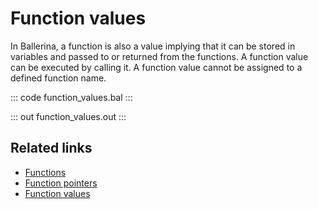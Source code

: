# Function values

In Ballerina, a function is also a value implying that it can be stored in variables and passed to or returned from the functions.  A function value can be executed by calling it. A function value cannot be assigned to a defined function name.

::: code function_values.bal :::

::: out function_values.out :::

## Related links
- [Functions](/learn/by-example/functions/)
- [Function pointers](/learn/by-example/function-pointers/)
- [Function values](/learn/by-example/function-types/)
